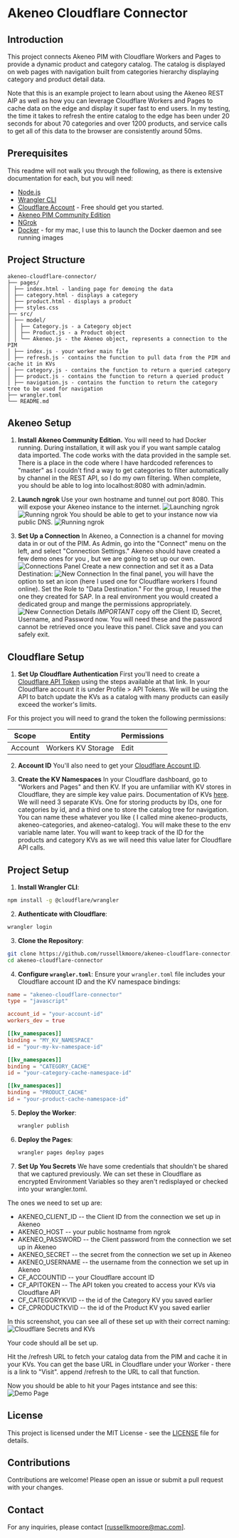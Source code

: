 # Akeneo Cloudflare Connector

## Introduction
This project connects Akeneo PIM with Cloudflare Workers and Pages to provide a dynamic product and category catalog.
The catalog is displayed on web pages with navigation built from categories hierarchy displaying category and product detail data.

Note that this is an example project to learn about using the Akeneo REST AIP as well as how you can leverage Cloudflare Workers and Pages to cache data on the edge and display it super fast to end users.
In my testing, the time it takes to refresh the entire catalog to the edge has been under 20 seconds for about 70 categories and over 1200 products, and service calls to get all of this data to the browser are consistently around 50ms.

## Prerequisites
This readme will not walk you through the following, as there is extensive documentation for each, but you will need:
- [Node.js](https://nodejs.org/)
- [Wrangler CLI](https://developers.cloudflare.com/workers/cli-wrangler/install-update/)
- [Cloudflare Account](https://www.cloudflare.com/plans/) - Free should get you started.
- [Akeneo PIM Community Edition](https://www.akeneo.com/akeneo-pim-community-edition/)
- [NGrok](https://ngrok.com)
- [Docker](https://www.docker.com/products/docker-desktop/) - for my mac, I use this to launch the Docker daemon and see running images

## Project Structure
```
akeneo-cloudflare-connector/
├── pages/
│ ├── index.html - landing page for demoing the data
│ ├── category.html - displays a category
│ ├── product.html - displays a product
│ ├── styles.css
├── src/
│ ├── model/
│ │ ├── Category.js - a Category object
│ │ ├── Product.js - a Product object
│ │ └── Akeneo.js - the Akeneo object, represents a connection to the PIM
│ ├── index.js - your worker main file
│ ├── refresh.js - contains the function to pull data from the PIM and cache it in KVs
│ ├── category.js - contains the function to return a queried category
│ ├── product.js - contains the function to return a queried product
│ ├── navigation.js - contains the function to return the category tree to be used for navigation
├── wrangler.toml
└── README.md
```

## Akeneo Setup
1.  **Install Akeneo Community Edition.**
You will need to had Docker running. During installation, it will ask you if you want sample catalog data imported. The code works with the data provided in the sample set.
There is a place in the code where I have hardcoded references to "master" as I couldn't find a way to get categories to filter automatically by channel in the REST API, so I do my own filtering.
When complete, you should be able to log into localhost:8080 with admin/admin.

2. **Launch ngrok**
Use your own hostname and tunnel out port 8080. This will expose your Akeneo instance to the internet.
![Launching ngrok](/screenshots/ngrok.png?raw=true "Launching ngrok")
![Running ngrok](/screenshots/ngrok2.png?raw=true "Running ngrok")
You should be able to get to your instance now via public DNS.
![Running ngrok](/screenshots/akeneo.png?raw=true "akeneo")

3. **Set Up a Connection**
In Akeneo, a Connection is a channel for moving data in or out of the PIM. As Admin, go into the "Connect" menu on the left, and select "Connection Settings." Akeneo should have created a few demo ones for you , but we are going to set up our own.
![Connections Panel](/screenshots/connections1.png?raw=true "akeneo connections")
Create a new connection and set it as a Data Destination:
![New Connection](/screenshots/connections2.png?raw=true "akeneo new connection")
In the final panel, you will have the option to set an icon (here I used one for Cloudflare workers I found online).  Set the Role to "Data Destination." For the group, I reused the one they created for SAP. In a real environment you would created a dedicated group and mange the permissions appropriately.
![New Connection Details](/screenshots/connections3.png?raw=true "akeneo new connection")
*IMPORTANT* copy off the Client ID, Secret, Username, and Password now. You will need these and the password cannot be retrieved once you leave this panel.
Click save and you can safely exit.


## Cloudflare Setup
1. **Set Up Cloudflare Authentication**
First you'll need to create a [Cloudflare API Token](https://developers.cloudflare.com/fundamentals/api/get-started/create-token/) using the steps available at that link.
In your Cloudflare account it is under Profile > API Tokens. We will be using the API to batch update the KVs as a catalog with many products can easily exceed the worker's limits.

For this project you will need to grand the token the following permissions:

| **Scope** | **Entity**         | **Permissions** |
| --------- | ------------------ | --------------- |
| Account   | Workers KV Storage | Edit            |

2.  **Account ID**
You'll also need to get your [Cloudflare Account ID](https://developers.cloudflare.com/fundamentals/setup/find-account-and-zone-ids/).

3. **Create the KV Namespaces**
In your Cloudflare dashboard, go to "Workers and Pages" and then KV.
If you are unfamiliar with KV stores in Cloudflare, they are simple key value pairs. Documentation of KVs [here](https://developers.cloudflare.com/workers/wrangler/workers-kv/).
We will need 3 separate KVs. One for storing products by IDs, one for categories by id, and a third one to store the catalog tree for navigation.
You can name these whatever you like ( I called mine akeneo-products, akeneo-categories, and akeneo-catalog). You will make these to the env variable name later.
You will want to keep track of the ID for the products and category KVs as we will need this value later for Cloudflare API calls.

## Project Setup
1. **Install Wrangler CLI**:
```bash
npm install -g @cloudflare/wrangler
```

2. **Authenticate with Cloudflare**:
```bash
wrangler login
```

3. **Clone the Repository**:
```bash
git clone https://github.com/russellkmoore/akeneo-cloudflare-connector.git
cd akeneo-cloudflare-connector
```

4. **Configure `wrangler.toml`**:
Ensure your `wrangler.toml` file includes your Cloudflare account ID and the KV namespace bindings:
```toml
name = "akeneo-cloudflare-connector"
type = "javascript"

account_id = "your-account-id"
workers_dev = true

[[kv_namespaces]]
binding = "MY_KV_NAMESPACE"
id = "your-my-kv-namespace-id"

[[kv_namespaces]]
binding = "CATEGORY_CACHE"
id = "your-category-cache-namespace-id"

[[kv_namespaces]]
binding = "PRODUCT_CACHE"
id = "your-product-cache-namespace-id"
```

5. **Deploy the Worker**:
	```bash
	wrangler publish
	```

6. **Deploy the Pages**:
	```bash
	wrangler pages deploy pages
	```

7. **Set Up You Secrets**
We have some credentials that shouldn't be shared that we captured previously. We can set these in Cloudflare as encrypted Environment Variables so they aren't redisplayed or checked into your wrangler.toml.

The ones we need to set up are:
+ AKENEO_CLIENT_ID -- the Client ID from the connection we set up in Akeneo
+ AKENEO_HOST -- your public hostname from ngrok
+ AKENEO_PASSWORD  -- the Client password from the connection we set up in Akeneo
+ AKENEO_SECRET -- the secret from the connection we set up in Akeneo
+ AKENEO_USERNAME -- the username from the connection we set up in Akeneo
+ CF_ACCOUNTID -- your Cloudflare account ID
+ CF_APITOKEN -- The API token you created to access your KVs via Cloudflare API
+ CF_CATEGORYKVID -- the id of the Category KV you saved earlier
+ CF_CPRODUCTKVID -- the id of the Product KV you saved earlier

In this screenshot, you can see all of these set up with their correct naming:
![Cloudflare Secrets and KVs](/screenshots/secretsandKVs.png?raw=true "cloudflare secrets and KVs")


Your code should all be set up.

Hit the /refresh URL to fetch your catalog data from the PIM and cache it in your KVs.
You can get the base URL in Cloudflare under your Worker - there is a link to "Visit". append /refresh to the URL to call that function.

Now you should be able to hit your Pages intstance and see this:
![Demo Page](/screenshots/demopages.png?raw=true "demo page")

## License

This project is licensed under the MIT License - see the [LICENSE](LICENSE) file for details.

## Contributions

Contributions are welcome! Please open an issue or submit a pull request with your changes.

## Contact

For any inquiries, please contact [russellkmoore@mac.com].

